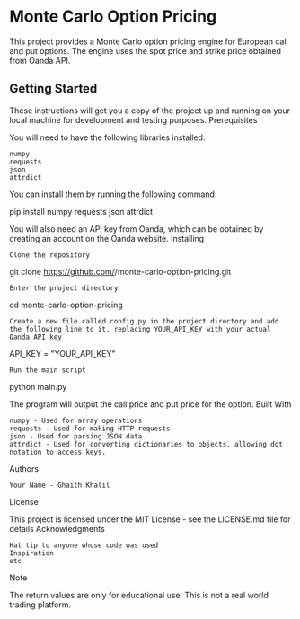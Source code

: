 # Monte Carlo Option Pricing

This project provides a Monte Carlo option pricing engine for European call and put options. The engine uses the spot price and strike price obtained from Oanda API.

## Getting Started

These instructions will get you a copy of the project up and running on your local machine for development and testing purposes.
Prerequisites

You will need to have the following libraries installed:

    numpy
    requests
    json
    attrdict

You can install them by running the following command:

pip install numpy requests json attrdict

You will also need an API key from Oanda, which can be obtained by creating an account on the Oanda website.
Installing

    Clone the repository

git clone https://github.com/<username>/monte-carlo-option-pricing.git

    Enter the project directory

cd monte-carlo-option-pricing

    Create a new file called config.py in the project directory and add the following line to it, replacing YOUR_API_KEY with your actual Oanda API key

API_KEY = "YOUR_API_KEY"

    Run the main script

python main.py

The program will output the call price and put price for the option.
Built With

    numpy - Used for array operations
    requests - Used for making HTTP requests
    json - Used for parsing JSON data
    attrdict - Used for converting dictionaries to objects, allowing dot notation to access keys.

Authors

    Your Name - Ghaith Khalil

License

This project is licensed under the MIT License - see the LICENSE.md file for details
Acknowledgments

    Hat tip to anyone whose code was used
    Inspiration
    etc

Note

The return values are only for educational use. This is not a real world trading platform.
